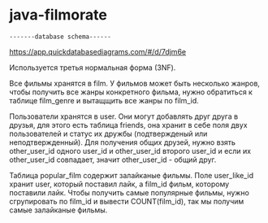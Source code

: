 # java-filmorate

    -------database schema------
https://app.quickdatabasediagrams.com/#/d/7djm6e

Используется третья нормальная форма (3NF).

Все фильмы хранятся в film. У фильмов может быть несколько жанров,
чтобы получить все жанры конкретного фильма, нужно обратиться к таблице 
film_genre и вытащщить все жанры по film_id.

Пользователи хранятся в user. Они могут добавлять друг друга в друзья,
для этого есть таблица friends, она хранит в себе поля двух пользователей 
и статус их дружбы (подтвержденый или неподтвержденный).
Для получения общих друзей, нужно взять other_user_id одного user_id 
и other_user_id второго user_id и если их other_user_id совпадает, значит
other_user_id - общий друг.

Таблица popular_film содержит залайканые фильмы. Поле user_like_id хранит 
user, который поставил лайк, а film_id фильм, которому поставили лайк.
Чтобы получить самые популярные фильмы, нужно сгрупировать по film_id
и вывести COUNT(film_id), так мы получим самые залайканые фильмы.

